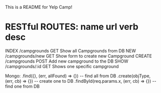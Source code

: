 This is a README for Yelp Camp!

RESTful ROUTES:
name         url               verb      desc
====================================================================
INDEX    /campgrounds          GET       Show all Campgrounds from DB
NEW      /campgrounds/new      GET       Show form to create new Campground
CREATE   /campgrounds          POST      Add new campground to the DB
SHOW     /campgrounds/:id      GET       Shows one specific campground

Mongo:
.find({}, (err, allFound) => {}) -- find all from DB
.create(objType, (err, cb) => {}) -- create one to DB
.findById(req.params.x, (err, cb) => {}) -- find one from DB
